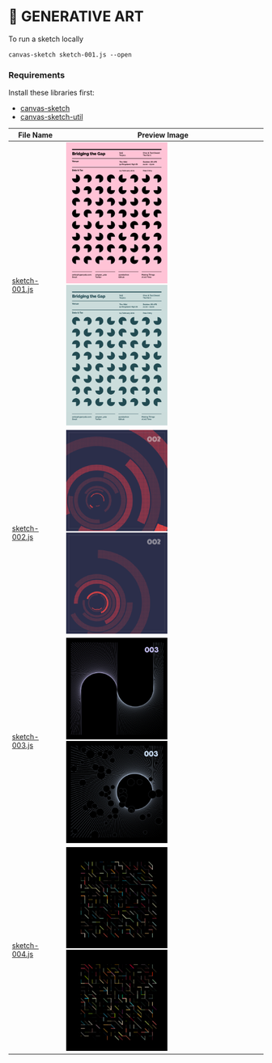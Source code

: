 # 👾 GENERATIVE ART

To run a sketch locally

```
canvas-sketch sketch-001.js --open
```

### Requirements

Install these libraries first:

- [canvas-sketch](https://github.com/mattdesl/canvas-sketch)
- [canvas-sketch-util](https://github.com/mattdesl/canvas-sketch-util)

| File Name                        | Preview Image                                                                                  |
| -------------------------------- | ---------------------------------------------------------------------------------------------- |
| [sketch-001.js](./sketch-001.js) | <img src="./screenshots/001-a.png" width="200"><img src="./screenshots/001-b.png" width="200"> |
| [sketch-002.js](./sketch-002.js) | <img src="./screenshots/002-a.png" width="200"><img src="./screenshots/002-b.png" width="200"> |
| [sketch-003.js](./sketch-003.js) | <img src="./screenshots/003-a.png" width="200"><img src="./screenshots/003-b.png" width="200"> |
| [sketch-004.js](./sketch-004.js) | <img src="./screenshots/004-a.png" width="200"><img src="./screenshots/004-b.png" width="200"> |
